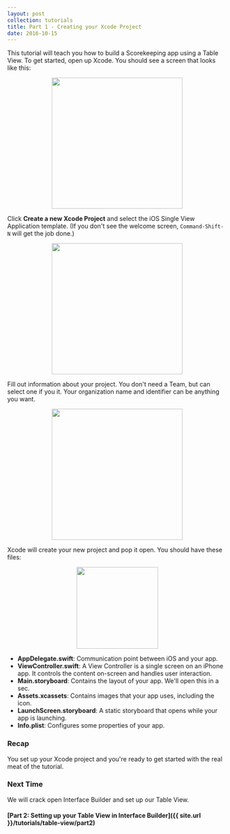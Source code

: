```yaml
---
layout: post
collection: tutorials
title: Part 1 - Creating your Xcode Project
date: 2016-10-15
---
```


This tutorial will teach you how to build a Scorekeeping app using a Table View. To get started, open up Xcode. You should see a screen that looks like this: 

<p align="center"> <img src="{{ site.url }}/assets/table-view/P1/screenshot1.png" height="300px" align="center"> </p>

Click **Create a new Xcode Project** and select the iOS Single View Application template. 
(If you don't see the welcome screen, `Command-Shift-N` will get the job done.)

<p align="center"> <img src="{{ site.url }}/assets/table-view/P1/screenshot2.png" height="300px" align="center"> </p>

Fill out information about your project. You don't need a Team, but can select one if you it. Your organization name and identifier can be anything you want.

<p align="center"> <img src="{{ site.url }}/assets/table-view/P1/screenshot3.png" height="300px" align="center"> </p>

Xcode will create your new project and pop it open. You should have these files:

<p align="center"> <img src="{{ site.url }}/assets/table-view/P1/screenshot4.png" height="187px" align="center"> </p>

- **AppDelegate.swift**: Communication point between iOS and your app.
- **ViewController.swift**: A View Controller is a single screen on an iPhone app. It controls the content on-screen and handles user interaction.
- **Main.storyboard**: Contains the layout of your app. We'll open this in a sec.
- **Assets.xcassets**: Contains images that your app uses, including the icon.
- **LaunchScreen.storyboard**: A static storyboard that opens while your app is launching.
- **Info.plist**: Configures some properties of your app.

### Recap

You set up your Xcode project and you're ready to get started with the real meat of the tutorial.

### Next Time

We will crack open Interface Builder and set up our Table View.

#### [Part 2: Setting up your Table View in Interface Builder]({{ site.url }}/tutorials/table-view/part2)
